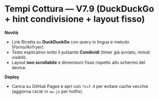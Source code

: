 # Tempi Cottura — V7.9 (DuckDuckGo + hint condivisione + layout fisso)

**Novità**
- Link Ricetta su **DuckDuckGo** con query in lingua e metodo (Forno/Airfryer).
- Testo esplicativo sotto il pulsante **Condividi** (timer già avviato, minuti visibili).
- Layout **non scrollabile** e dimensioni fisse rispetto allo schermo del device.

**Deploy**
- Carica su GitHub Pages e apri con `?v=7.9` per evitare cache vecchie (aggiorna `CACHE` in `sw.js` per hotfix).
